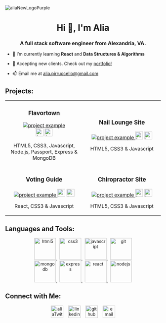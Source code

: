 
<img align="center" alt="aliaNewLogoPurple" src="https://user-images.githubusercontent.com/98843063/177009234-a841ed19-8a0e-4718-bda3-6b344da45478.png">


<h1 align="center">Hi 👋, I'm Alia</h1>
<h3 align="center">A full stack software engineer from Alexandria, VA.</h3>

- 🌱 I’m currently learning **React** and **Data Structures & Algorithms**

- 💼 Accepting new clients. Check out my [portfolio!](https://aliapirruccello.com)

- 📫 Email me at [alia.pirruccello@gmail.com](mailto:alia.pirruccello@gmail.com)





<h2 align="left">Projects:</h2>
<div align="center">
  <table>
      <tr>
        <td width="50%">
          <h3 align="center">Flavortown</h3>
          <p align="center">
            <a href="https://github.com/aliapirruccello/flavortown" target="_blank" rel="noreferrer"> <img src="https://user-images.githubusercontent.com/98843063/205182721-5f21e52f-a467-44e2-abdb-24a552ddfbde.gif" alt="project example"/> </a><br>
            <span> <a href="https://github.com/aliapirruccello/flavortown" target="_blank" rel="noreferrer""><img src="https://user-images.githubusercontent.com/98843063/199485333-322f3048-4bfa-4e92-ab6c-3387f7a46c91.png" alt="button to repository" height ="25px"></a> <a href="https://flavortown.cyclic.app/" target="_blank" rel="noreferrer"><img src="https://user-images.githubusercontent.com/98843063/199484807-7ac40a86-3da0-421a-b3df-9ba957d4bfb8.png" alt="button to live site" height="25px"></a> </span>
            <p align="center">
              HTML5, CSS3, Javascript, Node.js, Passport, Express & MongoDB
            </p>
          </p>
        </td>
        <td width="50%">
          <h3 align="center">Nail Lounge Site</h3>
          <p align="center">
            <a href="https://github.com/aliapirruccello/deluxeNailLounge" target="_blank" rel="noreferrer"> <img src="https://user-images.githubusercontent.com/98843063/177007139-32f881fe-c26f-4335-8c31-dd105e5dad31.gif" alt="project example"/> </a>
            <span> <a href="https://github.com/aliapirruccello/deluxeNailLounge" target="_blank" rel="noreferrer""><img src="https://user-images.githubusercontent.com/98843063/199485333-322f3048-4bfa-4e92-ab6c-3387f7a46c91.png" alt="button to repository" height ="25px"></a> <a href="https://deluxenaillounge.netlify.app/" target="_blank" rel="noreferrer"><img src="https://user-images.githubusercontent.com/98843063/199484807-7ac40a86-3da0-421a-b3df-9ba957d4bfb8.png" alt="button to live site" height="25px"></a> </span>
            <p align="center">
              HTML5, CSS3 & Javascript
            </p>
          </p>
        </td>
      </tr>
      <tr>
        <td width="50%">
          <h3 align="center">Voting Guide</h3>
          <p align="center">
            <a href="https://github.com/aliapirruccello/make-a-plan-to-vote" target="_blank" rel="noreferrer"> <img src="https://user-images.githubusercontent.com/98843063/209580892-62a01184-13f9-4480-a097-5f86f87538bc.gif"   alt="project example"/> </a>
         <span> <a href="https://github.com/aliapirruccello/make-a-plan-to-vote" target="_blank" rel="noreferrer""><img src="https://user-images.githubusercontent.com/98843063/199485333-322f3048-4bfa-4e92-ab6c-3387f7a46c91.png" alt="button to repository" height ="25px"></a> <a href="https://make-a-plan-to-vote.netlify.app" target="_blank" rel="noreferrer"><img src="https://user-images.githubusercontent.com/98843063/199484807-7ac40a86-3da0-421a-b3df-9ba957d4bfb8.png" alt="button to live site" height="25px"></a></span>
            <p align="center">
              React, CSS3 & Javascript
            </p>
          </p>
        </td>
        <td width="50%">
          <h3 align="center">Chiropractor Site</h3>
          <p align="center">
            <a href="https://github.com/aliapirruccello/alexandriaChiro" target="_blank" rel="noreferrer"> <img src="https://user-images.githubusercontent.com/98843063/192401449-d147cabf-8065-41ab-b61b-0767af4a7369.gif" alt="project example"/> </a>
            <span> <a href="https://github.com/aliapirruccello/alexandriaChiro" target="_blank" rel="noreferrer""><img src="https://user-images.githubusercontent.com/98843063/199485333-322f3048-4bfa-4e92-ab6c-3387f7a46c91.png" alt="button to repository" height ="25px"></a> <a href="https://alexandriachiropractic.netlify.app/" target="_blank" rel="noreferrer"><img src="https://user-images.githubusercontent.com/98843063/199484807-7ac40a86-3da0-421a-b3df-9ba957d4bfb8.png" alt="button to live site" height="25px"></a> </span>
            <p align="center">
               HTML5, CSS3 & Javascript
            </p>
          </p>
        </td>
      </tr>
  </table>
</div>








<h2 align="left">Languages and Tools:</h2>
<p align="center">
    <a href="https://www.w3.org/html/" target="_blank" rel="noreferrer">
        <img src="https://user-images.githubusercontent.com/98843063/199494710-efff5203-9a62-433e-9f67-ea6b45435ed2.png" alt="html5" height="70"/>
    </a>&nbsp;
    <a href="https://www.w3schools.com/css/" target="_blank" rel="noreferrer">
      <img src="https://user-images.githubusercontent.com/98843063/199494008-cf478f59-c2f6-4871-bc08-ea44cc6ec426.png" alt="css3" height="70"/>
    </a> &nbsp;
    <a href="https://developer.mozilla.org/en-US/docs/Web/JavaScript" target="_blank" rel="noreferrer"> 
      <img src="https://user-images.githubusercontent.com/98843063/199494596-9b67c601-efa0-4770-affb-5cd23ac9f32a.png" alt="javascript" height="70"/> 
    </a> &nbsp;
    <a href="https://git-scm.com/" target="_blank" rel="noreferrer"> 
      <img src="https://user-images.githubusercontent.com/98843063/199492506-83373526-8689-4f75-a395-900dc742f528.png" alt="git" height="70"/>
    </a> <br> 
    <a href="https://www.mongodb.com/" target="_blank" rel="noreferrer"> 
    <img src="https://user-images.githubusercontent.com/98843063/199489933-61ec7414-aeb2-49b4-9f67-bee3c9e68217.png" alt="mongodb" height="70"/> 
    </a> &nbsp;
    <a href="https://expressjs.com" target="_blank" rel="noreferrer"> 
      <img src="https://user-images.githubusercontent.com/98843063/175435998-fdf22fb9-9c26-46ae-aaee-0779316e3ad5.svg" alt="express" height="70"/> 
    </a> &nbsp;
    <a href="https://reactjs.org/" target="_blank" rel="noreferrer"> 
      <img src="https://user-images.githubusercontent.com/98843063/199492409-3c130430-d554-49ad-8b3f-fd00a2a91c09.png" alt="react" height="70"/> 
    </a> &nbsp;
    <a href="https://nodejs.org" target="_blank" rel="noreferrer">
      <img src="https://user-images.githubusercontent.com/98843063/199493927-784868fd-b554-45f1-a526-d010b106af0b.png" alt="nodejs" height="70"/> 
    </a> 
  </p>

<h2 align="left">Connect with Me:</h2>

<p align="center">
<a href="https://twitter.com/apirruccello" target="blank"><img align="center" src="https://user-images.githubusercontent.com/98843063/199490389-84302298-60ac-42af-81cd-35ccbec11222.png" alt="aliaTwitter" height="40"/></a>&nbsp;&nbsp;&nbsp;
<a href="https://linkedin.com/in/alia-pirruccello" target="blank"><img align="center" src="https://user-images.githubusercontent.com/98843063/199492719-971d0504-39bc-4868-8b27-763ab72c23fe.png" alt="linkedin" height="40"/></a>&nbsp;&nbsp;&nbsp;
<a href="https://github.com/aliapirruccello/"><img align="center" src="https://user-images.githubusercontent.com/98843063/175436733-6f6be381-aab2-4a9d-b2b9-a25a472ac171.svg" alt="github" height="40"/></a>&nbsp;&nbsp;&nbsp;
<a href="mailto:alia.pirruccello@gmail.com"><img align="center" src="https://user-images.githubusercontent.com/98843063/199492080-76ccc0c6-d95f-40e9-8f1a-0f086b423498.png" alt="email me here" height="40"/></a>
</p>




<!--
**aliapirruccello/aliapirruccello** is a ✨ _special_ ✨ repository because its `README.md` (this file) appears on your GitHub profile.

Here are some ideas to get you started:

- 🔭 I’m currently working on ...
- 🌱 I’m currently learning ...
- 👯 I’m looking to collaborate on ...
- 🤔 I’m looking for help with ...
- 💬 Ask me about ...
- 📫 How to reach me: ...
- 😄 Pronouns: ...
- ⚡ Fun fact: ...
-->

